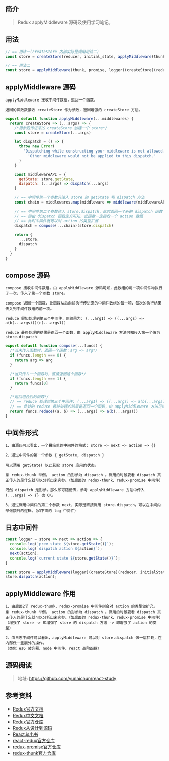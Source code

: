 ## 简介

> Redux applyMiddleware 源码及使用学习笔记。

## 用法

```js
// == 用法一(createStore 内部实际是调用用法二)
const store = createStore(reducer, initial_state, applyMiddleware(thunk, promise, logger))

// == 用法二
const store = applyMiddleware(thunk, promise, logger)(createStore)(reducer, initialState)
```

## applyMiddleware 源码

```text
applyMiddleware 接收中间件数组，返回一个函数。

返回的函数数接收 createStore 作为参数，返回增强的 createStore 方法。
```

```js
export default function applyMiddleware(...middlewares) {
  return createStore => (...args) => {
    /*用参数传进来的 createStore 创建一个 store*/
    const store = createStore(...args)

    let dispatch = () => {
      throw new Error(
        'Dispatching while constructing your middleware is not allowed. ' +
          'Other middleware would not be applied to this dispatch.'
      )
    }

    const middlewareAPI = {
      getState: store.getState,
      dispatch: (...args) => dispatch(...args)
    }

    // == 中间件第一个参数先注入 store 的 getState 和 dispatch 方法
    const chain = middlewares.map(middleware => middleware(middlewareAPI))

    // == 中间件第二个参数传入 store.dispatch，此时返回一个新的 dispatch 函数
    // == 则由 dispatch 函数定义可知，此函数一定接收一个 action 数据
    // == 此时中间件就可以对 action 的类型扩展
    dispatch = compose(...chain)(store.dispatch)
   
    return {
      ...store,
      dispatch
    }
  }
}
```

## compose 源码

```text
compose 接收中间件数组。由 applyMiddleware 源码可知，此数组的每一项中间件均执行了一次，传入了第一个参数 store。

compose 返回一个函数，此函数从后向前执行传进来的中间件数组的每一项，每次的执行结果传入到中间件数组的前一项。

reduce 假如处理到第三个中间件，则结果为: (...arg1) => ((...args) => a(b(...args)))(c(...args1))

reduce 最终处理的结果是返回一个函数，由 applyMiddleware 方法可知传入第一个值为 store.dispatch
```

```js
export default function compose(...funcs) {
  /*当未传入函数时，返回一个函数：arg => arg*/
  if (funcs.length === 0) {
    return arg => arg
  }

  /*当只传入一个函数时，直接返回这个函数*/
  if (funcs.length === 1) {
    return funcs[0]
  }

  /*返回组合后的函数*/
  // == reduce 处理到第三个中间件: (...arg1) => ((...args) => a(b(...args)))(c(...args1))
  // == 此处的 reduce 最终处理的结果是返回一个函数，由 applyMiddleware 方法可知传入第一个值为 store.dispatch
  return funcs.reduce((a, b) => (...args) => a(b(...args)))
}


```

## 中间件形式

```text
1、由源码可以看出，一个最简单的中间件的格式: store => next => action => {}

2、通过中间件的第一个参数 { getState, dispatch }

可以调用 getState( 以此获取 store 应用的状态。

拿 redux-thunk 举例， action 的形参为 dispatch 。调用的时候要看 dispatch 真正传入的是什么就可以分析出来实参。（如后面的 redux-thunk、redux-promise 中间件）

既然 dispatch 是形参，那么即可随便传，参考 applyMiddleware 方法中传入 (...args) => {} 也 OK。

3、通过调用中间件的第二个参数 next，实际是直接调用 store.dispatch。可以在中间内部做额外的逻辑。（如下面的 log 中间件）
```

## 日志中间件

```js
const logger = store => next => action => {
  console.log(`prev state ${store.getState()}`);
  console.log(`dispatch action ${action}`);
  next(action);
  console.log(`current state ${store.getState()}`);
}

const store = applyMiddleware(logger)(createStore)(reducer, initialState);
store.dispatch(action);
```

## applyMiddleware 作用

```text
1、由后面2节 redux-thunk、redux-promise 中间件则会对 action 的类型做扩充。
拿 redux-thunk 举例， action 的形参为 dispatch 。调用的时候要看 dispatch 真正传入的是什么就可以分析出来实参。（如后面的 redux-thunk、redux-promise 中间件）
（增强了 store -> 即增强了 store 的 dispatch 方法 -> 即增强了 action 的类型）

2、由日志中间件可以看出，applyMiddleware 可以对 store.dispatch 做一层拦截，在内部做一些额外的操作。
（类似 es6 装饰器、node 中间件、react 高阶函数）
```

## 源码阅读

> 地址: https://github.com/yunaichun/react-study

## 参考资料

- [Redux官方文档](https://redux.js.org/introduction/getting-started)
- [Redux中文文档](http://cn.redux.js.org/)
- [Redux官方仓库](https://github.com/reduxjs/redux)
- [Redux从设计到源码](https://tech.meituan.com/2017/07/14/redux-design-code.html)
- [React.js小书](http://huziketang.mangojuice.top/books/react/lesson30)
- [react-redux官方仓库](https://github.com/reduxjs/react-redux)
- [redux-promise官方仓库](https://github.com/redux-utilities/redux-promise)
- [redux-thunk官方仓库](https://github.com/reduxjs/redux-thunk)
